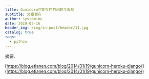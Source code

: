 ```yaml
---
title: Gunicorn可能存在的问题与限制
subtitle: 文章暂存
author: systemime
date: 2020-03-16
header_img: /img/in-post/header/11.jpg
catalog: true
tags:
  - python
---
```

摘要.

<!-- more -->
[https://blog.etianen.com/blog/2014/01/19/gunicorn-heroku-django/](https://blog.etianen.com/blog/2014/01/19/gunicorn-heroku-django/)
